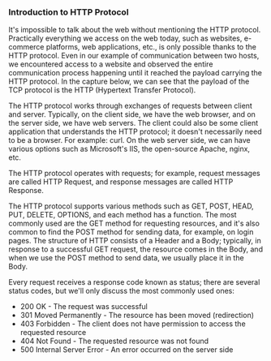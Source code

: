 ### Introduction to HTTP Protocol

It's impossible to talk about the web without mentioning the HTTP protocol. Practically everything we access on the web today, such as websites, e-commerce platforms, web applications, etc., is only possible thanks to the HTTP protocol. Even in our example of communication between two hosts, we encountered access to a website and observed the entire communication process happening until it reached the payload carrying the HTTP protocol. In the capture below, we can see that the payload of the TCP protocol is the HTTP (Hypertext Transfer Protocol).

The HTTP protocol works through exchanges of requests between client and server. Typically, on the client side, we have the web browser, and on the server side, we have web servers. The client could also be some client application that understands the HTTP protocol; it doesn't necessarily need to be a browser. For example: curl. On the web server side, we can have various options such as Microsoft's IIS, the open-source Apache, nginx, etc.

The HTTP protocol operates with requests; for example, request messages are called HTTP Request, and response messages are called HTTP Response.

The HTTP protocol supports various methods such as GET, POST, HEAD, PUT, DELETE, OPTIONS, and each method has a function. The most commonly used are the GET method for requesting resources, and it's also common to find the POST method for sending data, for example, on login pages. The structure of HTTP consists of a Header and a Body; typically, in response to a successful GET request, the resource comes in the Body, and when we use the POST method to send data, we usually place it in the Body.

Every request receives a response code known as status; there are several status codes, but we'll only discuss the most commonly used ones:
- 200 OK - The request was successful
- 301 Moved Permanently - The resource has been moved (redirection)
- 403 Forbidden - The client does not have permission to access the requested resource
- 404 Not Found - The requested resource was not found
- 500 Internal Server Error - An error occurred on the server side
